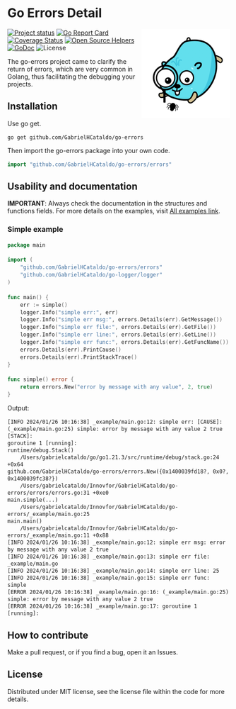 Go Errors Detail
=================
<!--suppress ALL -->
<img align="right" src="gopher-debug.png" alt="">

[![Project status](https://img.shields.io/badge/version-v1.1.6-vividgreen.svg)](https://github.com/GabrielHCataldo/go-errors/releases/tag/v1.1.6)
[![Go Report Card](https://goreportcard.com/badge/github.com/GabrielHCataldo/go-errors)](https://goreportcard.com/report/github.com/GabrielHCataldo/go-errors)
[![Coverage Status](https://coveralls.io/repos/GabrielHCataldo/go-errors/badge.svg?branch=main&service=github)](https://coveralls.io/github/GabrielHCataldo/go-errors?branch=main)
[![Open Source Helpers](https://www.codetriage.com/gabrielhcataldo/go-errors/badges/users.svg)](https://www.codetriage.com/gabrielhcataldo/go-errors)
[![GoDoc](https://godoc.org/github/GabrielHCataldo/go-errors?status.svg)](https://pkg.go.dev/github.com/GabrielHCataldo/go-errors/errors)
![License](https://img.shields.io/dub/l/vibe-d.svg)

[//]: # ([![build workflow]&#40;https://github.com/GabrielHCataldo/go-errors/actions/workflows/go.yml/badge.svg&#41;]&#40;https://github.com/GabrielHCataldo/go-errors/actions&#41;)

[//]: # ([![Source graph]&#40;https://sourcegraph.com/github.com/go-errors/errors/-/badge.svg&#41;]&#40;https://sourcegraph.com/github.com/go-errors/errors?badge&#41;)

[//]: # ([![TODOs]&#40;https://badgen.net/https/api.tickgit.com/badgen/github.com/GabrielHCataldo/go-errors/errors&#41;]&#40;https://www.tickgit.com/browse?repo=github.com/GabrielHCataldo/go-errors&#41;)

The go-errors project came to clarify the return of errors, which are very common in Golang, thus facilitating the
debugging your projects.

Installation
------------

Use go get.

	go get github.com/GabrielHCataldo/go-errors

Then import the go-errors package into your own code.

```go
import "github.com/GabrielHCataldo/go-errors/errors"
```

Usability and documentation
------------
**IMPORTANT**: Always check the documentation in the structures and functions fields.
For more details on the examples, visit [All examples link](https://github/GabrielHCataldo/go-errors/blob/main/_example/main).

### Simple example

```go
package main

import (
    "github.com/GabrielHCataldo/go-errors/errors"
    "github.com/GabrielHCataldo/go-logger/logger"
)

func main() {
    err := simple()
    logger.Info("simple err:", err)
    logger.Info("simple err msg:", errors.Details(err).GetMessage())
    logger.Info("simple err file:", errors.Details(err).GetFile())
    logger.Info("simple err line:", errors.Details(err).GetLine())
    logger.Info("simple err func:", errors.Details(err).GetFuncName())
    errors.Details(err).PrintCause()
    errors.Details(err).PrintStackTrace()
}

func simple() error {
    return errors.New("error by message with any value", 2, true)
}
```

Output:

    [INFO 2024/01/26 10:16:38] _example/main.go:12: simple err: [CAUSE]: (_example/main.go:25) simple: error by message with any value 2 true [STACK]:
    goroutine 1 [running]:
    runtime/debug.Stack()
        /Users/gabrielcataldo/go/go1.21.3/src/runtime/debug/stack.go:24 +0x64
    github.com/GabrielHCataldo/go-errors/errors.New({0x1400039fd18?, 0x0?, 0x1400039fc38?})
        /Users/gabrielcataldo/Innovfor/GabrielHCataldo/go-errors/errors/errors.go:31 +0xe0
    main.simple(...)
        /Users/gabrielcataldo/Innovfor/GabrielHCataldo/go-errors/_example/main.go:25
    main.main()
        /Users/gabrielcataldo/Innovfor/GabrielHCataldo/go-errors/_example/main.go:11 +0x88
    [INFO 2024/01/26 10:16:38] _example/main.go:12: simple err msg: error by message with any value 2 true
    [INFO 2024/01/26 10:16:38] _example/main.go:13: simple err file: _example/main.go
    [INFO 2024/01/26 10:16:38] _example/main.go:14: simple err line: 25
    [INFO 2024/01/26 10:16:38] _example/main.go:15: simple err func: simple
    [ERROR 2024/01/26 10:16:38] _example/main.go:16: (_example/main.go:25) simple: error by message with any value 2 true
    [ERROR 2024/01/26 10:16:38] _example/main.go:17: goroutine 1 [running]:

How to contribute
------
Make a pull request, or if you find a bug, open it
an Issues.

License
-------
Distributed under MIT license, see the license file within the code for more details.